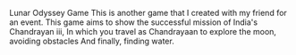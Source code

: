 Lunar Odyssey Game
This is another game that I created with my friend for an event. This game aims to show the successful mission of India's Chandrayan iii, In which you travel as Chandrayaan to explore the moon, avoiding obstacles And finally, finding water.
